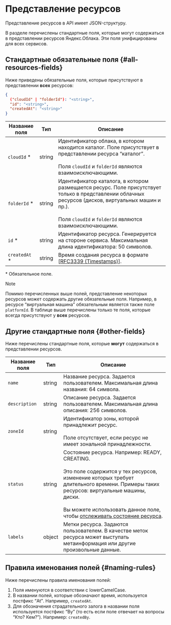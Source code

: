 # Представление ресурсов

Представление ресурсов в API имеет JSON-структуру.

В разделе перечислены стандартные поля, которые могут содержаться в представлении ресурсов
 Яндекс.Облака. Эти поля унифицированы для всех сервисов.

## Стандартные обязательные поля {#all-resources-fields}

Ниже приведены обязательные поля, которые присутствуют в представлении **всех** ресурсов:

```json
{
  ("cloudId" | "folderId"): "<string>",
  "id": "<string>", 
  "createdAt": "<string>"
}
```

Название поля | Тип | Описание
----- | ----- | -----
`cloudId` * | string | Идентификатор облака, в котором находится каталог. Поле присутствует в представлении ресурса <q>каталог</q>.<br/><br/>Поля `cloudId` и `folderId` являются взаимоисключающими.
`folderId` * | string | Идентификатор каталога, в котором размещается ресурс. Поле присутствует только в представлении облачных ресурсов (дисков, виртуальных машин и пр.).<br/><br/>Поля `cloudId` и `folderId` являются взаимоисключающими.
`id` * | string | Идентификатор ресурса. Генерируется на стороне сервиса. Максимальная длина идентификатора: 50 символов.
`createdAt` * | string | Время создания ресурса в формате [[RFC3339 (Timestamps)](https://www.ietf.org/rfc/rfc3339.txt)].

\* Обязательное поле.

> [!NOTE]
>
> Помимо перечисленных выше полей, представление некоторых ресурсов может содержать
 другие обязательные поля. Например, в ресурсе <q>виртуальная машина</q> обязательным
 является также поле `platformId`. В таблице выше перечислены только
 те поля, которые всегда присутствуют у **всех** ресурсов.

## Другие стандартные поля {#other-fields}

Ниже перечислены стандартные поля, которые **могут** содержаться в представлении
 ресурсов. 
 

Название поля | Тип | Описание
----- | ----- | -----
`name` | string | Название ресурса. Задается пользователем. Максимальная длина названия: 64 символа. 
`description` | string | Описание ресурса. Задается пользователем. Максимальная длина описания: 256 символов.
`zoneId` | string | Идентификатор зоны, которой принадлежит ресурс.<br/><br/>Поле отсутствует, если ресурс не имеет зональной принадлежности.
`status` | string | Состояние ресурса. Например: READY, CREATING.<br/><br/>Это поле содержится у тех ресурсов, изменение которых требует длительного времени. Примеры таких ресурсов: виртуальные машины, диски.<br/><br/>Вы можете использовать данное поле, чтобы [отслеживать состояние ресурса](operation.md#monitoring).
`labels` | object | Метки ресурса. Задаются пользователем. В качестве меток ресурса может выступать метаинформация или другие произвольные данные. 


## Правила именования полей {#naming-rules}

Ниже перечислены правила именования полей: 
1. Поля именуются в соответствии с lowerCamelCase. 
1. В названии полей, которые обозначают время, используется постфикс
 <q>At</q>. Например, `createdAt`.
1. Для обозначения страдательного залога в названии поля используется постфикс
 <q>By</q> (то есть если поле отвечает на вопросы <q>Кто? Кем?</q>).
 Например: `createdBy`.

